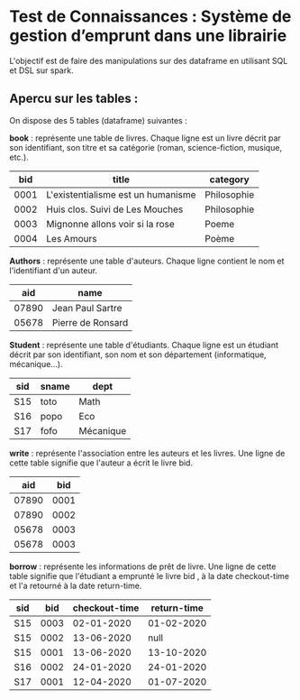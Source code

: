 # Test de Connaissances : Système de gestion d’emprunt dans une librairie

L'objectif est de faire des manipulations sur des dataframe en utilisant SQL et DSL sur spark. 

## Apercu sur les tables : 

On dispose des 5 tables (dataframe) suivantes : 

**book**    : représente une table de livres. Chaque ligne est un livre décrit par son identifiant, son titre et sa catégorie (roman, science-fiction, musique, etc.).


| bid|               title              |   category|
-----|----------------------------------|------------
|0001|L'existentialisme est un humanisme|Philosophie|
|0002|Huis clos. Suivi de Les Mouches   |Philosophie|
|0003|Mignonne allons voir si la rose   |Poeme      |
|0004|Les Amours                        |Poème      |

**Authors** : représente une table d'auteurs. Chaque ligne contient le nom et l'identifiant d'un auteur.

|  aid|             name|
------|------------------
|07890| Jean Paul Sartre|
|05678|Pierre de Ronsard|


**Student** : représente une table d'étudiants. Chaque ligne est un étudiant décrit par son identifiant, son nom et son département (informatique, mécanique...).

|sid|sname|     dept|
----|-----|----------
|S15| toto|     Math|
|S16| popo|      Eco|
|S17| fofo|Mécanique|

**write**   : représente l'association entre les auteurs et les livres. Une ligne de cette table signifie que l'auteur a écrit le livre bid.

|  aid| bid|
------|-----
|07890|0001|
|07890|0002|
|05678|0003|
|05678|0003|

**borrow**  : représente les informations de prêt de livre. Une ligne de cette table signifie que l'étudiant a emprunté le livre bid  , à la date checkout-time et l'a retourné à la date return-time. 

|sid| bid|checkout-time|return-time|
----|----|-------------|------------
|S15|0003|   02-01-2020| 01-02-2020|
|S15|0002|   13-06-2020|       null|
|S15|0001|   13-06-2020| 13-10-2020|
|S16|0002|   24-01-2020| 24-01-2020|
|S17|0001|   12-04-2020| 01-07-2020|

